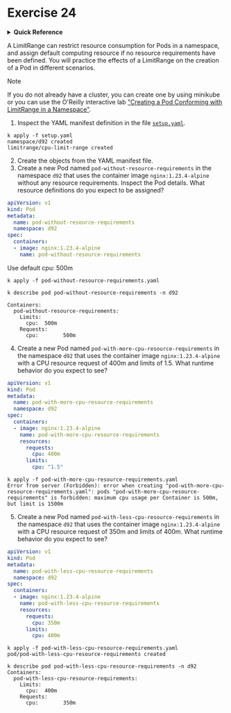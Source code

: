 # Exercise 24

<details>
<summary><b>Quick Reference</b></summary>
<p>

* Namespace: `d92`<br>
* Documentation: [Limit Ranges](https://kubernetes.io/docs/concepts/policy/limit-range/), [Resource Management for Pods and Containers](https://kubernetes.io/docs/concepts/configuration/manage-resources-containers/)

</p>
</details>

A LimitRange can restrict resource consumption for Pods in a namespace, and assign default computing resource if no resource requirements have been defined. You will practice the effects of a LimitRange on the creation of a Pod in different scenarios.

> [!NOTE]
> If you do not already have a cluster, you can create one by using minikube or you can use the O'Reilly interactive lab ["Creating a Pod Conforming with LimitRange in a Namespace"](https://learning.oreilly.com/scenarios/creating-a-pod/9781098164201/).

1. Inspect the YAML manifest definition in the file [`setup.yaml`](./setup.yaml).

```
k apply -f setup.yaml 
namespace/d92 created
limitrange/cpu-limit-range created
```

2. Create the objects from the YAML manifest file.
3. Create a new Pod named `pod-without-resource-requirements` in the namespace `d92` that uses the container image `nginx:1.23.4-alpine` without any resource requirements. Inspect the Pod details. What resource definitions do you expect to be assigned?
```yaml
apiVersion: v1
kind: Pod
metadata:
  name: pod-without-resource-requirements
  namespace: d92
spec:
  containers:
  - image: nginx:1.23.4-alpine
    name: pod-without-resource-requirements
```
Use default cpu: 500m

```
k apply -f pod-without-resource-requirements.yaml

k describe pod pod-without-resource-requirements -n d92

Containers:
  pod-without-resource-requirements:
    Limits:
      cpu:  500m
    Requests:
      cpu:        500m
```

4. Create a new Pod named `pod-with-more-cpu-resource-requirements` in the namespace `d92` that uses the container image `nginx:1.23.4-alpine` with a CPU resource request of 400m and limits of 1.5. What runtime behavior do you expect to see?

```yaml
apiVersion: v1
kind: Pod
metadata:
  name: pod-with-more-cpu-resource-requirements
  namespace: d92
spec:
  containers:
  - image: nginx:1.23.4-alpine
    name: pod-with-more-cpu-resource-requirements
    resources:
      requests:
        cpu: 400m
      limits:
        cpu: "1.5"
```
```
k apply -f pod-with-more-cpu-resource-requirements.yaml
Error from server (Forbidden): error when creating "pod-with-more-cpu-resource-requirements.yaml": pods "pod-with-more-cpu-resource-requirements" is forbidden: maximum cpu usage per Container is 500m, but limit is 1500m
```

5. Create a new Pod named `pod-with-less-cpu-resource-requirements` in the namespace `d92` that uses the container image `nginx:1.23.4-alpine` with a CPU resource request of 350m and limits of 400m. What runtime behavior do you expect to see?

```yaml
apiVersion: v1
kind: Pod
metadata:
  name: pod-with-less-cpu-resource-requirements
  namespace: d92
spec:
  containers:
  - image: nginx:1.23.4-alpine
    name: pod-with-less-cpu-resource-requirements
    resources:
      requests:
        cpu: 350m
      limits:
        cpu: 400m
```
```
k apply -f pod-with-less-cpu-resource-requirements.yaml    
pod/pod-with-less-cpu-resource-requirements created

k describe pod pod-with-less-cpu-resource-requirements -n d92
Containers:
  pod-with-less-cpu-resource-requirements:
    Limits:
      cpu:  400m
    Requests:
      cpu:        350m
```
